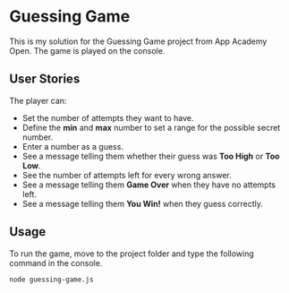 # Guessing Game
This is my solution for the Guessing Game project from App Academy Open. The game is played on the console.

## User Stories
The player can:
- Set the number of attempts they want to have.
- Define the **min** and **max** number to set a range for the possible secret number.
- Enter a number as a guess.
- See a message telling them whether their guess was **Too High** or **Too Low**.
- See the number of attempts left for every wrong answer.
- See a message telling them  **Game Over** when they have no attempts left.
- See a message telling them **You Win!** when they guess correctly.

## Usage
To run the game, move to the project folder and type the following command in the console.
```
node guessing-game.js
```
